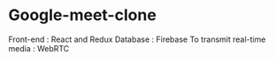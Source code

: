 # Google-meet-clone
Front-end : React and Redux
Database : Firebase
To transmit real-time media : WebRTC
